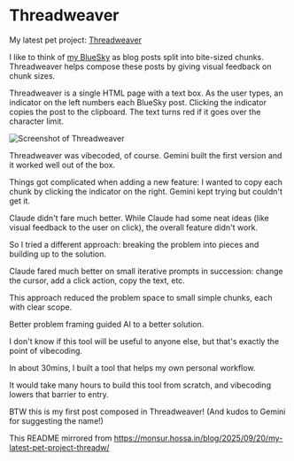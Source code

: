 # Threadweaver

My latest pet project: [Threadweaver](https://github.com/monsur/threadweaver)

I like to think of [my BlueSky](https://bsky.app/profile/monsur.hossa.in) as blog posts split into bite-sized chunks. Threadweaver helps compose these posts by giving visual feedback on chunk sizes.

Threadweaver is a single HTML page with a text box. As the user types, an indicator on the left numbers each BlueSky post. Clicking the indicator copies the post to the clipboard. The text turns red if it goes over the character limit.

![Screenshot of Threadweaver](https://monsur.hossa.in/images/posts/threadweaver01.png "Screenshot of Threadweaver")

Threadweaver was vibecoded, of course. Gemini built the first version and it worked well out of the box.

Things got complicated when adding a new feature: I wanted to copy each chunk by clicking the indicator on the right. Gemini kept trying but couldn't get it.

Claude didn't fare much better. While Claude had some neat ideas (like visual feedback to the user on click), the overall feature didn't work.

So I tried a different approach: breaking the problem into pieces and building up to the solution.

Claude fared much better on small iterative prompts in succession: change the cursor, add a click action, copy the text, etc.

This approach reduced the problem space to small simple chunks, each with clear scope.

Better problem framing guided AI to a better solution.

I don't know if this tool will be useful to anyone else, but that's exactly the point of vibecoding.

In about 30mins, I built a tool that helps my own personal workflow.

It would take many hours to build this tool from scratch, and vibecoding lowers that barrier to entry.

BTW this is my first post composed in Threadweaver! (And kudos to Gemini for suggesting the name!)

This README mirrored from https://monsur.hossa.in/blog/2025/09/20/my-latest-pet-project-threadw/
